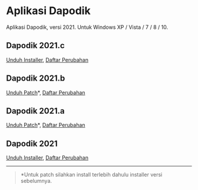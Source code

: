 # Aplikasi Dapodik

Aplikasi Dapodik, versi 2021. Untuk Windows XP / Vista / 7 / 8 / 10.

## Dapodik 2021.c

[Unduh Installer](https://github.com/dapodix/dapodik-2021/releases/download/2021.c/Dapodik_2021.c.exe "Installer Dapodik 2021.c"), [Daftar Perubahan](https://github.com/dapodix/dapodik-2021/releases/tag/2021.c)

## Dapodik 2021.b

[Unduh Patch](https://github.com/dapodix/dapodik-2021/releases/download/2021.b/Patch_Dapodik_2021.b.exe "Patch Dapodik 2021.b")*, [Daftar Perubahan](https://github.com/dapodix/dapodik-2021/releases/tag/2021.b)

## Dapodik 2021.a

[Unduh Patch](https://github.com/dapodix/dapodik-2021/releases/download/2021.a/Patch_Dapodik_2021.a.exe "Patch Dapodik 2021.a")*, [Daftar Perubahan](https://github.com/dapodix/dapodik-2021/releases/tag/2021.a)

## Dapodik 2021

[Unduh Installer](https://github.com/dapodix/dapodik-2021/releases/download/2021/Dapodik_2021.exe "Installer Dapodik 2021"), [Daftar Perubahan](https://github.com/dapodix/dapodik-2021/releases/tag/2021)

***

> *Untuk patch silahkan install terlebih dahulu installer versi sebelumnya.
